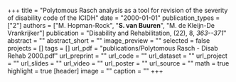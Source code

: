 +++
title = "Polytomous Rasch analysis as a tool for revision of the severity of disability code of the ICIDH"
date = "2000-01-01"
publication_types = ["2"]
authors = ["M. Hopman-Rock", "**S. van Buuren**", "M. de Kleijn-De Vrankrijker"]
publication = "Disability and Rehabilitation, (22), 8, _363--371_"
abstract = ""
abstract_short = ""
image_preview = ""
selected = false
projects = []
tags = []
url_pdf = "publications/Polytomous Rasch - Disab Rehab 2000.pdf"
url_preprint = ""
url_code = ""
url_dataset = ""
url_project = ""
url_slides = ""
url_video = ""
url_poster = ""
url_source = ""
math = true
highlight = true
[header]
image = ""
caption = ""
+++
